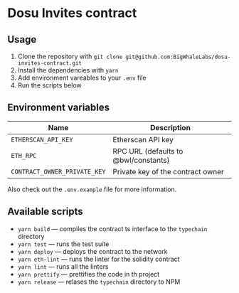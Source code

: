 # Dosu Invites contract

## Usage

1. Clone the repository with `git clone git@github.com:BigWhaleLabs/dosu-invites-contract.git`
2. Install the dependencies with `yarn`
3. Add environment vareables to your `.env` file
4. Run the scripts below

## Environment variables

| Name                         | Description                          |
| ---------------------------- | ------------------------------------ |
| `ETHERSCAN_API_KEY`          | Etherscan API key                    |
| `ETH_RPC`                    | RPC URL (defaults to @bwl/constants) |
| `CONTRACT_OWNER_PRIVATE_KEY` | Private key of the contract owner    |

Also check out the `.env.example` file for more information.

## Available scripts

- `yarn build` — compiles the contract ts interface to the `typechain` directory
- `yarn test` — runs the test suite
- `yarn deploy` — deploys the contract to the network
- `yarn eth-lint` — runs the linter for the solidity contract
- `yarn lint` — runs all the linters
- `yarn prettify` — prettifies the code in th project
- `yarn release` — relases the `typechain` directory to NPM
